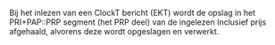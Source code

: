 Bij het inlezen van een ClockT bericht (EKT) wordt de opslag in het PRI+PAP::PRP segment (het PRP deel) van de ingelezen Inclusief prijs afgehaald, alvorens deze wordt opgeslagen en verwerkt.